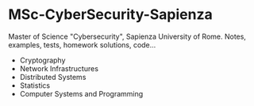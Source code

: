 # MSc-CyberSecurity-Sapienza

Master of Science "Cybersecurity", Sapienza University of Rome.
Notes, examples, tests, homework solutions, code...

- Cryptography
- Network Infrastructures
- Distributed Systems
- Statistics
- Computer Systems and Programming
